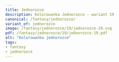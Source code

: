 ```yaml
---
title: Jednorozce
description: Kolorowanka Jednorozce - wariant 19
canonical: /fantasy/jednorozce/
variant_of: jednorozce
image: /fantasy/jednorozce/19/jednorozce-19.svg
pdf: /fantasy/jednorozce/19/jednorozce-19.pdf
alt: "Kolorowanka jednorozce"
tags:
- fantasy
- jednorozce
---
```

